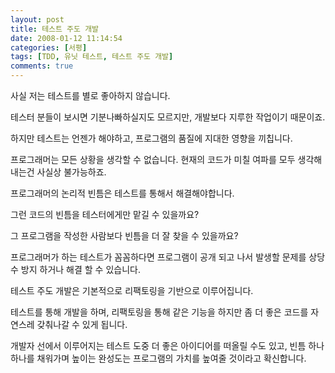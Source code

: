 ```yaml
---
layout: post
title: 테스트 주도 개발
date: 2008-01-12 11:14:54
categories: [서평]
tags: [TDD, 유닛 테스트, 테스트 주도 개발]
comments: true
---
```

사실 저는 테스트를 별로 좋아하지 않습니다.

테스터 분들이 보시면 기분나빠하실지도 모르지만, 개발보다 지루한 작업이기 때문이죠.

하지만 테스트는 언젠가 해야하고, 프로그램의 품질에 지대한 영향을 끼칩니다.

프로그래머는 모든 상황을 생각할 수 없습니다. 현재의 코드가 미칠 여파를 모두 생각해내는건 사실상 불가능하죠.

프로그래머의 논리적 빈틈은 테스트를 통해서 해결해야합니다.

그런 코드의 빈틈을 테스터에게만 맡길 수 있을까요?

그 프로그램을 작성한 사람보다 빈틈을 더 잘 찾을 수 있을까요?

프로그래머가 하는 테스트가 꼼꼼하다면 프로그램이 공개 되고 나서 발생할 문제를 상당수 방지 하거나 해결 할 수 있습니다.

테스트 주도 개발은 기본적으로 리팩토링을 기반으로 이루어집니다.

테스트를 통해 개발을 하며, 리팩토링을 통해 같은 기능을 하지만 좀 더 좋은 코드를 자연스레 갖춰나갈 수 있게 됩니다.

개발자 선에서 이루어지는 테스트 도중 더 좋은 아이디어를 떠올릴 수도 있고, 빈틈 하나 하나를 채워가며 높이는 완성도는 프로그램의 가치를 높여줄 것이라고 확신합니다.